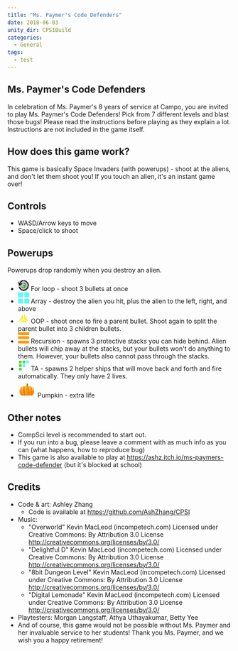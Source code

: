```yaml
---
title: "Ms. Paymer's Code Defenders"
date: 2018-06-03
unity_dir: CPSIBuild
categories:
  - General
tags:
  - test
---
```


## Ms. Paymer's Code Defenders
In celebration of Ms. Paymer's 8 years of service at Campo, you are invited to play Ms. Paymer's Code Defenders! Pick from 7 different levels and blast those bugs! Please read the instructions before playing as they explain a lot. Instructions are not included in the game itself.

## How does this game work?
This game is basically Space Invaders (with powerups) - shoot at the aliens, and don't let them shoot you! If you touch an alien, it's an instant game over!

## Controls
- WASD/Arrow keys to move
- Space/click to shoot

## Powerups
Powerups drop randomly when you destroy an alien.
- ![For loop](https://raw.githubusercontent.com/AshZhang/ashzhang.github.io/master/images/loop%20powerup.png) For loop - shoot 3 bullets at once
- ![Array](https://raw.githubusercontent.com/AshZhang/ashzhang.github.io/master/images/arraylist%20powerup.png) Array - destroy the alien you hit, plus the alien to the left, right, and above
- ![OOP](https://raw.githubusercontent.com/AshZhang/ashzhang.github.io/master/images/OOP%20powerup.png) OOP - shoot once to fire a parent bullet. Shoot again to split the parent bullet into 3 children bullets.
- ![recursion](https://raw.githubusercontent.com/AshZhang/ashzhang.github.io/master/images/recursion%20powerup.png) Recursion - spawns 3 protective stacks you can hide behind. Alien bullets will chip away at the stacks, but your bullets won't do anything to them. However, your bullets also cannot pass through the stacks.
- ![TA](https://raw.githubusercontent.com/AshZhang/ashzhang.github.io/master/images/TA%20powerup.png) TA - spawns 2 helper ships that will move back and forth and fire automatically.  They only have 2 lives.
- ![pumpkin](https://raw.githubusercontent.com/AshZhang/ashzhang.github.io/master/images/pumpkin%20powerup.png) Pumpkin - extra life

## Other notes
- CompSci level is recommended to start out.
- If you run into a bug, please leave a comment with as much info as you can (what happens, how to reproduce bug)
- This game is also available to play at https://ashz.itch.io/ms-paymers-code-defender (but it's blocked at school)

## Credits
- Code & art: Ashley Zhang
  - Code is available at https://github.com/AshZhang/CPSI
- Music:
  - "Overworld" Kevin MacLeod (incompetech.com) Licensed under Creative Commons: By Attribution 3.0 License http://creativecommons.org/licenses/by/3.0/
  - "Delightful D" Kevin MacLeod (incompetech.com) Licensed under Creative Commons: By Attribution 3.0 License http://creativecommons.org/licenses/by/3.0/
  - "8bit Dungeon Level" Kevin MacLeod (incompetech.com) Licensed under Creative Commons: By Attribution 3.0 License http://creativecommons.org/licenses/by/3.0/
  - "Digital Lemonade" Kevin MacLeod (incompetech.com) Licensed under Creative Commons: By Attribution 3.0 License http://creativecommons.org/licenses/by/3.0/
- Playtesters: Morgan Langstaff, Athya Uthayakumar, Betty Yee
- And of course, this game would not be possible without Ms. Paymer and her invaluable service to her students! Thank you Ms. Paymer, and we wish you a happy retirement!
